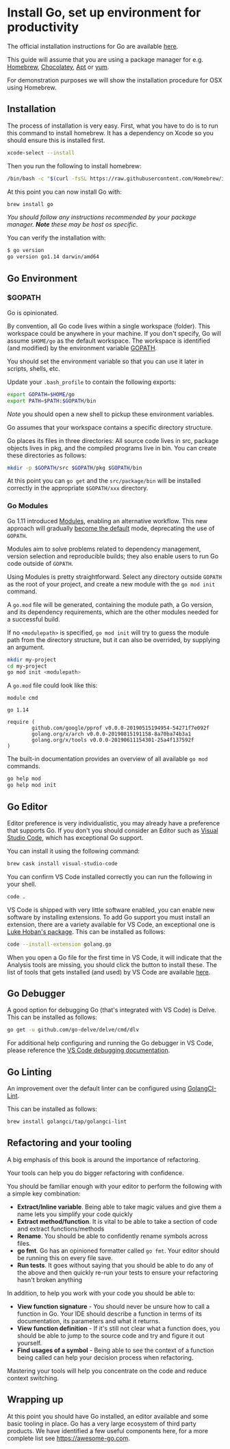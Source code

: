 # Install Go, set up environment for productivity

The official installation instructions for Go are available [here](https://golang.org/doc/install).

This guide will assume that you are using a package manager for e.g. [Homebrew](https://brew.sh), [Chocolatey](https://chocolatey.org), [Apt](https://help.ubuntu.com/community/AptGet/Howto) or [yum](https://access.redhat.com/solutions/9934).

For demonstration purposes we will show the installation procedure for OSX using Homebrew.

## Installation

The process of installation is very easy. First, what you have to do is to run this command to install homebrew. It has a dependency on Xcode so you should ensure this is installed first.

```sh
xcode-select --install
```

Then you run the following to install homebrew:

```sh
/bin/bash -c "$(curl -fsSL https://raw.githubusercontent.com/Homebrew/install/master/install.sh)"
```

At this point you can now install Go with:

```sh
brew install go
```

*You should follow any instructions recommended by your package manager. **Note** these may be host os specific*.

You can verify the installation with:

```sh
$ go version
go version go1.14 darwin/amd64
```

## Go Environment

### $GOPATH
Go is opinionated.

By convention, all Go code lives within a single workspace (folder). This workspace could be anywhere in your machine. If you don't specify, Go will assume `$HOME/go` as the default workspace. The workspace is identified (and modified) by the environment variable [GOPATH](https://golang.org/cmd/go/#hdr-GOPATH_environment_variable).

You should set the environment variable so that you can use it later in scripts, shells, etc.

Update your `.bash_profile` to contain the following exports:

```sh
export GOPATH=$HOME/go
export PATH=$PATH:$GOPATH/bin
```

*Note* you should open a new shell to pickup these environment variables.

Go assumes that your workspace contains a specific directory structure.

Go places its files in three directories: All source code lives in src, package objects lives in pkg, and the compiled programs live in bin. You can create these directories as follows:

```sh
mkdir -p $GOPATH/src $GOPATH/pkg $GOPATH/bin
```

At this point you can `go get` and the `src/package/bin` will be installed correctly in the appropriate `$GOPATH/xxx` directory.

### Go Modules
Go 1.11 introduced [Modules](https://github.com/golang/go/wiki/Modules), enabling an alternative workflow. This new approach will gradually [become the default](https://blog.golang.org/modules2019) mode, deprecating the use of `GOPATH`.

Modules aim to solve problems related to dependency management, version selection and reproducible builds; they also enable users to run Go code outside of `GOPATH`.

Using Modules is pretty straightforward. Select any directory outside `GOPATH` as the root of your project, and create a new module with the `go mod init` command.

A `go.mod` file will be generated, containing the module path, a Go version, and its dependency requirements, which are the other modules needed for a successful build.

If no `<modulepath>` is specified, `go mod init` will try to guess the module path from the directory structure, but it can also be overrided, by supplying an argument.

```sh
mkdir my-project
cd my-project
go mod init <modulepath>
```

A `go.mod` file could look like this:

```
module cmd

go 1.14

require (
        github.com/google/pprof v0.0.0-20190515194954-54271f7e092f
        golang.org/x/arch v0.0.0-20190815191158-8a70ba74b3a1
        golang.org/x/tools v0.0.0-20190611154301-25a4f137592f
)
```

The built-in documentation provides an overview of all available `go mod` commands.

```sh
go help mod
go help mod init
```

## Go Editor

Editor preference is very individualistic, you may already have a preference that supports Go. If you don't you should consider an Editor such as [Visual Studio Code](https://code.visualstudio.com), which has exceptional Go support.

You can install it using the following command:

```sh
brew cask install visual-studio-code
```

You can confirm VS Code installed correctly you can run the following in your shell.

```sh
code .
```

VS Code is shipped with very little software enabled, you can enable new software by installing extensions. To add Go support you must install an extension, there are a variety available for VS Code, an exceptional one is [Luke Hoban's package](https://github.com/golang/vscode-go). This can be installed as follows:

```sh
code --install-extension golang.go
```

When you open a Go file for the first time in VS Code, it will indicate that the Analysis tools are missing, you should click the button to install these. The list of tools that gets installed (and used) by VS Code are available [here](https://github.com/golang/vscode-go/blob/master/docs/tools.md).

## Go Debugger

A good option for debugging Go (that's integrated with VS Code) is Delve. This can be installed as follows:

```sh
go get -u github.com/go-delve/delve/cmd/dlv
```

For additional help configuring and running the Go debugger in VS Code, please reference the [VS Code debugging documentation](https://github.com/golang/vscode-go/blob/master/docs/debugging.md).

## Go Linting

An improvement over the default linter can be configured using [GolangCI-Lint](https://golangci-lint.run).

This can be installed as follows:

```sh
brew install golangci/tap/golangci-lint
```

## Refactoring and your tooling

A big emphasis of this book is around the importance of refactoring.

Your tools can help you do bigger refactoring with confidence.

You should be familiar enough with your editor to perform the following with a simple key combination:

- **Extract/Inline variable**. Being able to take magic values and give them a name lets you simplify your code quickly
- **Extract method/function**. It is vital to be able to take a section of code and extract functions/methods
- **Rename**. You should be able to confidently rename symbols across files.
- **go fmt**. Go has an opinioned formatter called `go fmt`. Your editor should be running this on every file save.
- **Run tests**. It goes without saying that you should be able to do any of the above and then quickly re-run your tests to ensure your refactoring hasn't broken anything

In addition, to help you work with your code you should be able to:

- **View function signature** - You should never be unsure how to call a function in Go. Your IDE should describe a function in terms of its documentation, its parameters and what it returns.
- **View function definition** - If it's still not clear what a function does, you should be able to jump to the source code and try and figure it out yourself.
- **Find usages of a symbol** - Being able to see the context of a function being called can help your decision process when refactoring.

Mastering your tools will help you concentrate on the code and reduce context switching.

## Wrapping up

At this point you should have Go installed, an editor available and some basic tooling in place. Go has a very large ecosystem of third party products. We have identified a few useful components here, for a more complete list see https://awesome-go.com.

